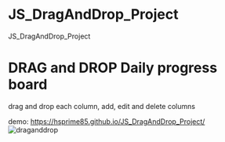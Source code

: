 # JS_DragAndDrop_Project
JS_DragAndDrop_Project

<h1>DRAG and DROP Daily progress board</h1>
drag and drop each column, add, edit and delete columns

demo: https://hsprime85.github.io/JS_DragAndDrop_Project/
![draganddrop](https://user-images.githubusercontent.com/67762188/103606667-d7c0da80-4ecb-11eb-8539-d3672cffafa3.gif)
